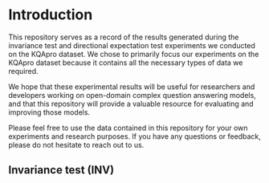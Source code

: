 
# Introduction

This repository serves as a record of the results generated during the invariance test and directional expectation test experiments we conducted on the KQApro dataset. We chose to primarily focus our experiments on the KQApro dataset because it contains all the necessary types of data we required.  

We hope that these experimental results will be useful for researchers and developers working on open-domain complex question answering models, and that this repository will provide a valuable resource for evaluating and improving those models.  

Please feel free to use the data contained in this repository for your own experiments and research purposes. If you have any questions or feedback, please do not hesitate to reach out to us.  

## Invariance test (INV)



